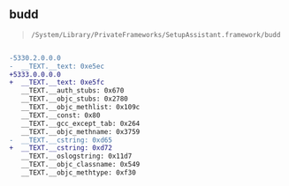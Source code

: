 ## budd

> `/System/Library/PrivateFrameworks/SetupAssistant.framework/budd`

```diff

-5330.2.0.0.0
-  __TEXT.__text: 0xe5ec
+5333.0.0.0.0
+  __TEXT.__text: 0xe5fc
   __TEXT.__auth_stubs: 0x670
   __TEXT.__objc_stubs: 0x2780
   __TEXT.__objc_methlist: 0x109c
   __TEXT.__const: 0x80
   __TEXT.__gcc_except_tab: 0x264
   __TEXT.__objc_methname: 0x3759
-  __TEXT.__cstring: 0xd65
+  __TEXT.__cstring: 0xd72
   __TEXT.__oslogstring: 0x11d7
   __TEXT.__objc_classname: 0x549
   __TEXT.__objc_methtype: 0xf30

```

